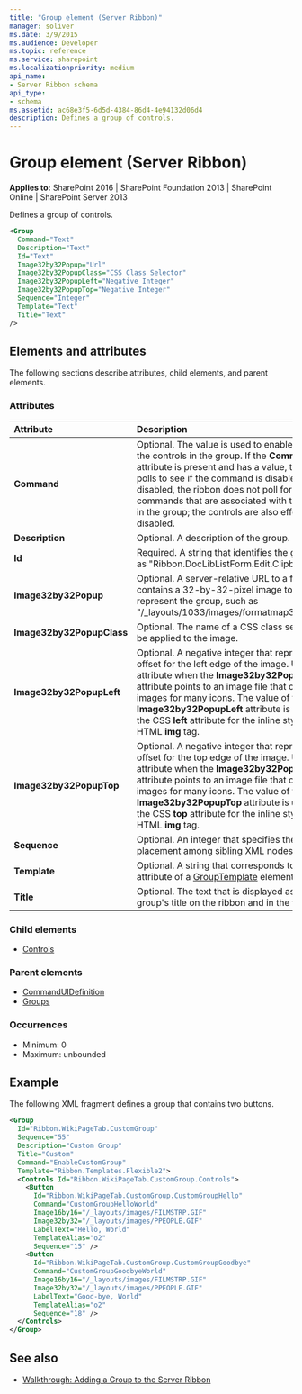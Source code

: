 ```yaml
---
title: "Group element (Server Ribbon)"
manager: soliver
ms.date: 3/9/2015
ms.audience: Developer
ms.topic: reference
ms.service: sharepoint
ms.localizationpriority: medium
api_name:
- Server Ribbon schema
api_type:
- schema
ms.assetid: ac68e3f5-6d5d-4384-86d4-4e94132d06d4
description: Defines a group of controls.
---
```


# Group element (Server Ribbon)

**Applies to:** SharePoint 2016 | SharePoint Foundation 2013 | SharePoint Online | SharePoint Server 2013
  
Defines a group of controls.
  
```XML
<Group
  Command="Text"
  Description="Text"
  Id="Text"
  Image32by32Popup="Url"
  Image32by32PopupClass="CSS Class Selector"
  Image32by32PopupLeft="Negative Integer"
  Image32by32PopupTop="Negative Integer"
  Sequence="Integer"
  Template="Text"
  Title="Text"
/>
```

## Elements and attributes

The following sections describe attributes, child elements, and parent elements.

### Attributes

|**Attribute**|**Description**|
|:-----|:-----|
|**Command** <br/> |Optional. The value is used to enable or disable the controls in the group. If the **Command** attribute is present and has a value, the ribbon polls to see if the command is disabled. If it is disabled, the ribbon does not poll for any commands that are associated with the controls in the group; the controls are also effectively disabled.  <br/> |
|**Description** <br/> |Optional. A description of the group.  <br/> |
|**Id** <br/> |Required. A string that identifies the group, such as "Ribbon.DocLibListForm.Edit.Clipboard".  <br/> |
|**Image32by32Popup** <br/> |Optional. A server-relative URL to a file that contains a 32-by-32-pixel image to be used to represent the group, such as "/_layouts/1033/images/formatmap32x32.png".  <br/> |
|**Image32by32PopupClass** <br/> |Optional. The name of a CSS class selector to be applied to the image.  <br/> |
|**Image32by32PopupLeft** <br/> |Optional. A negative integer that represents an offset for the left edge of the image. Use this attribute when the **Image32by32Popup** attribute points to an image file that contains images for many icons. The value of the **Image32by32PopupLeft** attribute is used to set the CSS **left** attribute for the inline style of an HTML **img** tag.  <br/> |
|**Image32by32PopupTop** <br/> |Optional. A negative integer that represents an offset for the top edge of the image. Use this attribute when the **Image32by32Popup** attribute points to an image file that contains images for many icons. The value of the **Image32by32PopupTop** attribute is used to set the CSS **top** attribute for the inline style of an HTML **img** tag.  <br/> |
|**Sequence** <br/> |Optional. An integer that specifies the order of placement among sibling XML nodes.  <br/> |
|**Template** <br/> |Optional. A string that corresponds to the **Id** attribute of a [GroupTemplate](grouptemplate-element.md) element.  <br/> |
|**Title** <br/> |Optional. The text that is displayed as the group's title on the ribbon and in the tooltip.  <br/> |
   
### Child elements

- [Controls](controls-element-group.md)
   
### Parent elements

- [CommandUIDefinition](commanduidefinition-element.md) 
- [Groups](groups-element.md) 
   
### Occurrences

- Minimum: 0
- Maximum: unbounded  
   
## Example

The following XML fragment defines a group that contains two buttons.
  
```XML
<Group
  Id="Ribbon.WikiPageTab.CustomGroup"
  Sequence="55"
  Description="Custom Group"
  Title="Custom"
  Command="EnableCustomGroup"
  Template="Ribbon.Templates.Flexible2">
  <Controls Id="Ribbon.WikiPageTab.CustomGroup.Controls">
    <Button
      Id="Ribbon.WikiPageTab.CustomGroup.CustomGroupHello"
      Command="CustomGroupHelloWorld"
      Image16by16="/_layouts/images/FILMSTRP.GIF"
      Image32by32="/_layouts/images/PPEOPLE.GIF"
      LabelText="Hello, World"
      TemplateAlias="o2"
      Sequence="15" />
    <Button
      Id="Ribbon.WikiPageTab.CustomGroup.CustomGroupGoodbye"
      Command="CustomGroupGoodbyeWorld"
      Image16by16="/_layouts/images/FILMSTRP.GIF"
      Image32by32="/_layouts/images/PPEOPLE.GIF"
      LabelText="Good-bye, World"
      TemplateAlias="o2"
      Sequence="18" />
  </Controls>
</Group>
```

## See also

- [Walkthrough: Adding a Group to the Server Ribbon](https://msdn.microsoft.com/library/0696705f-e805-49e7-90c5-0e9e5f894d6a%28Office.15%29.aspx)


